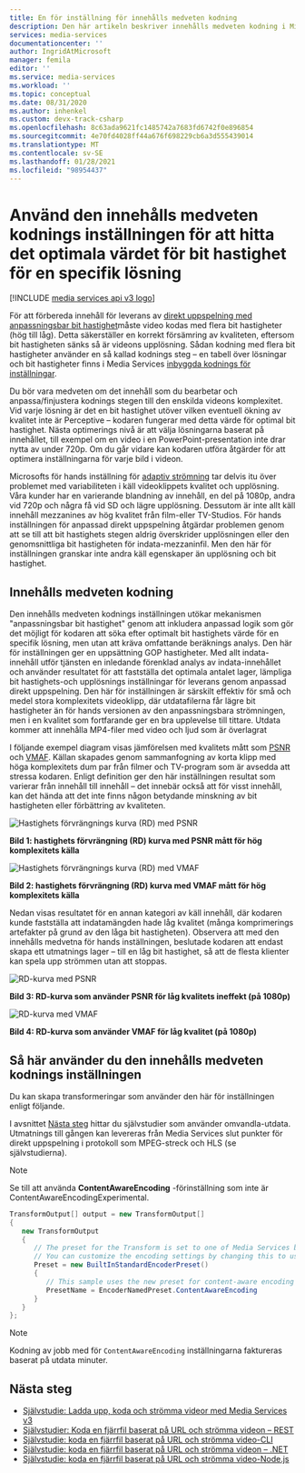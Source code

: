 ```yaml
---
title: En för inställning för innehålls medveten kodning
description: Den här artikeln beskriver innehålls medveten kodning i Microsoft Azure Media Services v3.
services: media-services
documentationcenter: ''
author: IngridAtMicrosoft
manager: femila
editor: ''
ms.service: media-services
ms.workload: ''
ms.topic: conceptual
ms.date: 08/31/2020
ms.author: inhenkel
ms.custom: devx-track-csharp
ms.openlocfilehash: 8c63ada9621fc1485742a7683fd6742f0e896854
ms.sourcegitcommit: 4e70fd4028ff44a676f698229cb6a3d555439014
ms.translationtype: MT
ms.contentlocale: sv-SE
ms.lasthandoff: 01/28/2021
ms.locfileid: "98954437"
---
```

# <a name="use-the-content-aware-encoding-preset-to-find-the-optimal-bitrate-value-for-a-given-resolution"></a>Använd den innehålls medveten kodnings inställningen för att hitta det optimala värdet för bit hastighet för en specifik lösning

[!INCLUDE [media services api v3 logo](./includes/v3-hr.md)]

För att förbereda innehåll för leverans av [direkt uppspelning med anpassningsbar bit hastighet](https://en.wikipedia.org/wiki/Adaptive_bitrate_streaming)måste video kodas med flera bit hastigheter (hög till låg). Detta säkerställer en korrekt försämring av kvaliteten, eftersom bit hastigheten sänks så är videons upplösning. Sådan kodning med flera bit hastigheter använder en så kallad kodnings steg – en tabell över lösningar och bit hastigheter finns i Media Services [inbyggda kodnings för inställningar](/rest/api/media/transforms/createorupdate#encodernamedpreset).

Du bör vara medveten om det innehåll som du bearbetar och anpassa/finjustera kodnings stegen till den enskilda videons komplexitet. Vid varje lösning är det en bit hastighet utöver vilken eventuell ökning av kvalitet inte är Perceptive – kodaren fungerar med detta värde för optimal bit hastighet. Nästa optimerings nivå är att välja lösningarna baserat på innehållet, till exempel om en video i en PowerPoint-presentation inte drar nytta av under 720p. Om du går vidare kan kodaren utföra åtgärder för att optimera inställningarna för varje bild i videon. 

Microsofts för hands inställning för [adaptiv strömning](autogen-bitrate-ladder.md) tar delvis itu över problemet med variabiliteten i käll videoklippets kvalitet och upplösning. Våra kunder har en varierande blandning av innehåll, en del på 1080p, andra vid 720p och några få vid SD och lägre upplösning. Dessutom är inte allt käll innehåll mezzanines av hög kvalitet från film-eller TV-Studios. För hands inställningen för anpassad direkt uppspelning åtgärdar problemen genom att se till att bit hastighets stegen aldrig överskrider upplösningen eller den genomsnittliga bit hastigheten för indata-mezzaninfil. Men den här för inställningen granskar inte andra käll egenskaper än upplösning och bit hastighet.

## <a name="the-content-aware-encoding"></a>Innehålls medveten kodning 

Den innehålls medveten kodnings inställningen utökar mekanismen "anpassningsbar bit hastighet" genom att inkludera anpassad logik som gör det möjligt för kodaren att söka efter optimalt bit hastighets värde för en specifik lösning, men utan att kräva omfattande beräknings analys. Den här för inställningen ger en uppsättning GOP hastigheter. Med allt indata-innehåll utför tjänsten en inledande förenklad analys av indata-innehållet och använder resultatet för att fastställa det optimala antalet lager, lämpliga bit hastighets-och upplösnings inställningar för leverans genom anpassad direkt uppspelning. Den här för inställningen är särskilt effektiv för små och medel stora komplexitets videoklipp, där utdatafilerna får lägre bit hastigheter än för hands versionen av den anpassningsbara strömningen, men i en kvalitet som fortfarande ger en bra upplevelse till tittare. Utdata kommer att innehålla MP4-filer med video och ljud som är överlagrat

I följande exempel diagram visas jämförelsen med kvalitets mått som [PSNR](https://en.wikipedia.org/wiki/Peak_signal-to-noise_ratio) och [VMAF](https://en.wikipedia.org/wiki/Video_Multimethod_Assessment_Fusion). Källan skapades genom sammanfogning av korta klipp med höga komplexitets dum par från filmer och TV-program som är avsedda att stressa kodaren. Enligt definition ger den här inställningen resultat som varierar från innehåll till innehåll – det innebär också att för visst innehåll, kan det hända att det inte finns någon betydande minskning av bit hastigheten eller förbättring av kvaliteten.

![Hastighets förvrängnings kurva (RD) med PSNR](media/content-aware-encoding/msrv1.png)

**Bild 1: hastighets förvrängning (RD) kurva med PSNR mått för hög komplexitets källa**

![Hastighets förvrängnings kurva (RD) med VMAF](media/content-aware-encoding/msrv2.png)

**Bild 2: hastighets förvrängning (RD) kurva med VMAF mått för hög komplexitets källa**

Nedan visas resultatet för en annan kategori av käll innehåll, där kodaren kunde fastställa att indatamängden hade låg kvalitet (många komprimerings artefakter på grund av den låga bit hastigheten). Observera att med den innehålls medvetna för hands inställningen, beslutade kodaren att endast skapa ett utmatnings lager – till en låg bit hastighet, så att de flesta klienter kan spela upp strömmen utan att stoppas.

![RD-kurva med PSNR](media/content-aware-encoding/msrv3.png)

**Bild 3: RD-kurva som använder PSNR för låg kvalitets ineffekt (på 1080p)**

![RD-kurva med VMAF](media/content-aware-encoding/msrv4.png)

**Bild 4: RD-kurva som använder VMAF för låg kvalitet (på 1080p)**

## <a name="how-to-use-the-content-aware-encoding-preset"></a>Så här använder du den innehålls medveten kodnings inställningen 

Du kan skapa transformeringar som använder den här för inställningen enligt följande. 

I avsnittet [Nästa steg](#next-steps) hittar du självstudier som använder omvandla-utdata. Utmatnings till gången kan levereras från Media Services slut punkter för direkt uppspelning i protokoll som MPEG-streck och HLS (se självstudierna).

> [!NOTE]
> Se till att använda **ContentAwareEncoding** -förinställning som inte är ContentAwareEncodingExperimental.

```csharp
TransformOutput[] output = new TransformOutput[]
{
   new TransformOutput
   {
      // The preset for the Transform is set to one of Media Services built-in sample presets.
      // You can customize the encoding settings by changing this to use "StandardEncoderPreset" class.
      Preset = new BuiltInStandardEncoderPreset()
      {
         // This sample uses the new preset for content-aware encoding
         PresetName = EncoderNamedPreset.ContentAwareEncoding
      }
   }
};
```

> [!NOTE]
> Kodning av jobb med för `ContentAwareEncoding` inställningarna faktureras baserat på utdata minuter. 
  
## <a name="next-steps"></a>Nästa steg

* [Självstudie: Ladda upp, koda och strömma videor med Media Services v3](stream-files-tutorial-with-api.md)
* [Självstudier: Koda en fjärrfil baserat på URL och strömma videon – REST](stream-files-tutorial-with-rest.md)
* [Självstudie: koda en fjärrfil baserat på URL och strömma video-CLI](stream-files-cli-quickstart.md)
* [Självstudie: koda en fjärrfil baserat på URL och strömma videon – .NET](stream-files-dotnet-quickstart.md)
* [Självstudie: koda en fjärrfil baserat på URL och strömma video-Node.js](stream-files-nodejs-quickstart.md)
